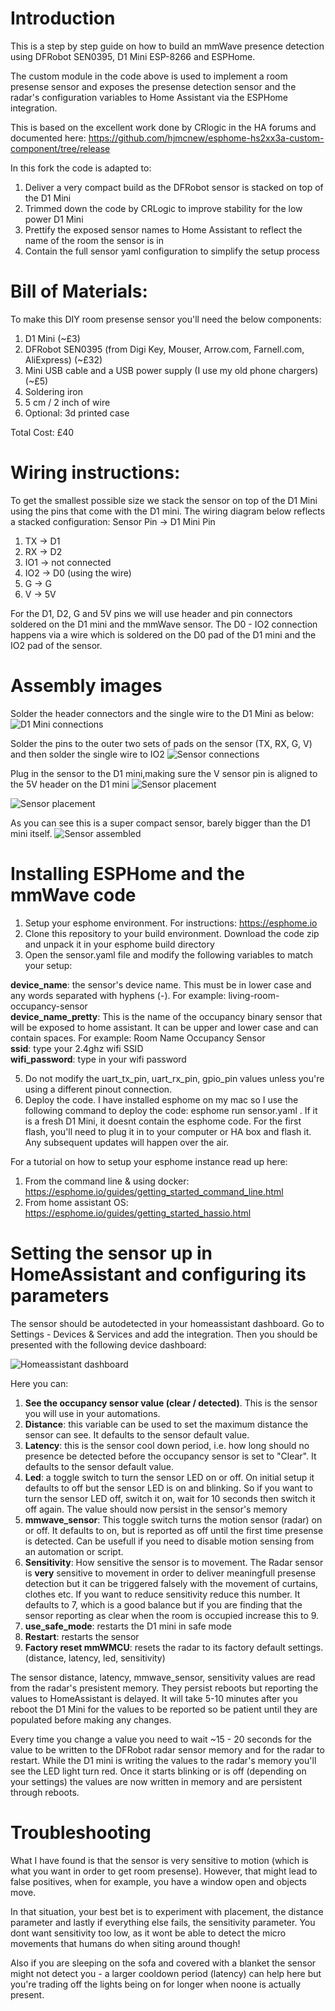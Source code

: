 # Introduction
This is a step by step guide on how to build an mmWave presence detection using DFRobot SEN0395, D1 Mini ESP-8266 and ESPHome. 

The custom module in the code above is used to implement a room presense sensor and exposes the presense detection sensor and the radar's configuration variables to Home Assistant via the ESPHome integration.

This is based on the excellent work done by CRlogic in the HA forums and documented here: https://github.com/hjmcnew/esphome-hs2xx3a-custom-component/tree/release

In this fork the code is adapted to:
1. Deliver a very compact build as the DFRobot sensor is stacked on top of the D1 Mini
2. Trimmed down the code by CRLogic to improve stability for the low power D1 Mini
3. Prettify the exposed sensor names to Home Assistant to reflect the name of the room the sensor is in
4. Contain the full sensor yaml configuration to simplify the setup process


# Bill of Materials:
To make this DIY room presense sensor you'll need the below components:
1. D1 Mini (~£3)
2. DFRobot SEN0395 (from Digi Key, Mouser, Arrow.com, Farnell.com, AliExpress) (~£32)
3. Mini USB cable and a USB power supply (I use my old phone chargers) (~£5)
4. Soldering iron
5. 5 cm / 2 inch of wire
6. Optional: 3d printed case

Total Cost: £40

# Wiring instructions:
To get the smallest possible size we stack the sensor on top of the D1 Mini using the pins that come with the D1 mini. The wiring diagram below reflects a stacked configuration:
Sensor Pin -> D1 Mini Pin
1. TX -> D1
2. RX -> D2
3. IO1 -> not connected
4. IO2 -> D0 (using the wire)
5. G -> G
6. V -> 5V

For the D1, D2, G and 5V pins we will use header and pin connectors soldered on the D1 mini and the mmWave sensor. The D0 - IO2 connection happens via a wire which is soldered on the D0 pad of the D1 mini and the IO2 pad of the sensor.

# Assembly images

Solder the header connectors and the single wire to the D1 Mini as below:
![D1 Mini connections](project-images/1.jpeg "D1 Mini connections")

Solder the pins to the outer two sets of pads on the sensor (TX, RX, G, V) and then solder the single wire to IO2
![Sensor connections](project-images/2.jpeg "Sensor connections")

Plug in the sensor to the D1 mini,making sure the V sensor pin is aligned to the 5V header on the D1 mini
![Sensor placement](project-images/3.jpeg "Sensor placement")

![Sensor placement](project-images/5.jpeg "Sensor placement")

As you can see this is a super compact sensor, barely bigger than the D1 mini itself.
![Sensor assembled](project-images/6.jpeg "Sensor assembled")

# Installing ESPHome and the mmWave code

1. Setup your esphome environment. For instructions: https://esphome.io
2. Clone this repository to your build environment. Download the code zip and unpack it in your esphome build directory
3. Open the sensor.yaml file and modify the following variables to match your setup:

**device_name**: the sensor's device name. This must be in lower case and any words separated with hyphens (-). For example: living-room-occupancy-sensor<br>
**device_name_pretty**: This is the name of the occupancy binary sensor that will be exposed to home assistant. It can be upper and lower case and can contain spaces. For example: Room Name Occupancy Sensor<br>
**ssid**: type your 2.4ghz wifi SSID<br>
**wifi_password**: type in your wifi password<br>

5. Do not modify the uart_tx_pin, uart_rx_pin, gpio_pin values unless you're using a different pinout connection.
4. Deploy the code. I have installed esphome on my mac so I use the following command to deploy the code: esphome run sensor.yaml . If it is a fresh D1 Mini, it doesnt contain the esphome code. For the first flash, you'll need to plug it in to your computer or HA box and flash it. Any subsequent updates will happen over the air. 

For a tutorial on how to setup your esphome instance read up here:
1. From the command line & using docker: https://esphome.io/guides/getting_started_command_line.html
2. From home assistant OS: https://esphome.io/guides/getting_started_hassio.html


# Setting the sensor up in HomeAssistant and configuring its parameters
The sensor should be autodetected in your homeassistant dashboard. Go to Settings - Devices & Services and add the integration. Then you should be presented with the following device dashboard:

![Homeassistant dashboard](project-images/homeassistant.jpeg "Homeassistant dashboard")

Here you can:
1. **See the occupancy sensor value (clear / detected)**. This is the sensor you will use in your automations. 
2. **Distance**: this variable can be used to set the maximum distance the sensor can see. It defaults to the sensor default value.
3. **Latency**: this is the sensor cool down period, i.e. how long should no presence be detected before the occupancy sensor is set to "Clear". It defaults to the sensor default value.
4. **Led**: a toggle switch to turn the sensor LED on or off. On initial setup it defaults to off but the sensor LED is on and blinking. So if you want to turn the sensor LED off, switch it on, wait for 10 seconds then switch it off again. The value should now persist in the sensor's memory
5. **mmwave_sensor**: This toggle switch turns the motion sensor (radar) on or off. It defaults to on, but is reported as off until the first time presense is detected. Can be usefull if you need to disable motion sensing from an automation or script.
6. **Sensitivity**: How sensitive the sensor is to movement. The Radar sensor is **very** sensitive to movement in order to deliver meaningfull presense detection but it can be triggered falsely with the movement of curtains, clothes etc. If you want to reduce sensitivity reduce this number. It defaults to 7, which is a good balance but if you are finding that the sensor reporting as clear when the room is occupied increase this to 9.
7. **use_safe_mode**: restarts the D1 mini in safe mode
8. **Restart**: restarts the sensor
9. **Factory reset mmWMCU**: resets the radar to its factory default settings. (distance, latency, led, sensitivity)

The sensor distance, latency, mmwave_sensor, sensitivity values are read from the radar's presistent memory. They persist reboots but reporting the values to HomeAssistant is delayed. It will take 5-10 minutes after you reboot the D1 Mini for the values to be reported so be patient until they are populated before making any changes.

Every time you change a value you need to wait ~15 - 20 seconds for the value to be written to the DFRobot radar sensor memory and for the radar to restart. While the D1 mini is writing the values to the radar's memory you'll see the LED light turn red. Once it starts blinking or is off (depending on your settings) the values are now written in memory and are persistent through reboots. 

# Troubleshooting
What I have found is that the sensor is very sensitive to motion (which is what you want in order to get room presense). However, that might lead to false positives, when for example, you have a window open and objects move. 

In that situation, your best bet is to experiment with placement, the distance parameter and lastly if everything else fails, the sensitivity parameter. You dont want sensitivity too low, as it wont be able to detect the micro movements that humans do when siting around though!

Also if you are sleeping on the sofa and covered with a blanket the sensor might not detect you - a larger cooldown period (latency) can help here but you're trading off the lights being on for longer when noone is actually present.
